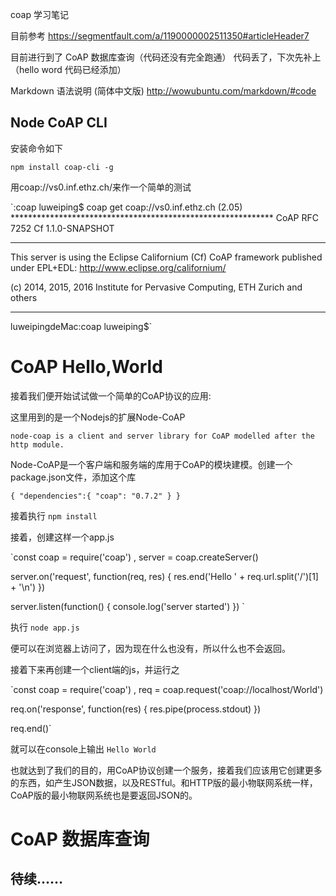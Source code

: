 coap 学习笔记

目前参考 https://segmentfault.com/a/1190000002511350#articleHeader7

目前进行到了 CoAP 数据库查询（代码还没有完全跑通）
代码丢了，下次先补上（hello word 代码已经添加）

Markdown 语法说明 (简体中文版)
http://wowubuntu.com/markdown/#code

## Node CoAP CLI
安装命令如下

 `npm install coap-cli -g`

 用coap://vs0.inf.ethz.ch/来作一个简单的测试
 
 `:coap luweiping$ coap get coap://vs0.inf.ethz.ch
(2.05)	************************************************************
CoAP RFC 7252                              Cf 1.1.0-SNAPSHOT
************************************************************
This server is using the Eclipse Californium (Cf) CoAP framework
published under EPL+EDL: http://www.eclipse.org/californium/

(c) 2014, 2015, 2016 Institute for Pervasive Computing, ETH Zurich and others
************************************************************
luweipingdeMac:coap luweiping$`

 # CoAP Hello,World

 接着我们便开始试试做一个简单的CoAP协议的应用:

 这里用到的是一个Nodejs的扩展Node-CoAP

 `node-coap is a client and server library for CoAP modelled after the http module.`


Node-CoAP是一个客户端和服务端的库用于CoAP的模块建模。创建一个package.json文件，添加这个库

`{
  "dependencies":{
    "coap": "0.7.2"
  }
}`

接着执行
`npm install`

接着，创建这样一个app.js

`const coap        = require('coap')
    , server  = coap.createServer()

server.on('request', function(req, res) {
  res.end('Hello ' + req.url.split('/')[1] + '\n')
})

server.listen(function() {
  console.log('server started')
})  `

执行
`node app.js`

便可以在浏览器上访问了，因为现在什么也没有，所以什么也不会返回。

接着下来再创建一个client端的js，并运行之

`const coap  = require('coap') 
    , req   = coap.request('coap://localhost/World')

req.on('response', function(res) {
  res.pipe(process.stdout)
})

req.end()`

就可以在console上输出
`Hello World`

也就达到了我们的目的，用CoAP协议创建一个服务，接着我们应该用它创建更多的东西，如产生JSON数据，以及RESTful。和HTTP版的最小物联网系统一样，CoAP版的最小物联网系统也是要返回JSON的。

# CoAP 数据库查询
## 待续……